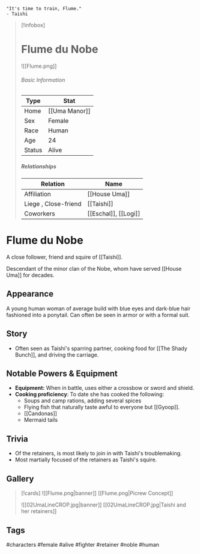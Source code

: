 	"It's time to train, Flume." 
	- Taishi
> [!infobox]
> # Flume du Nobe
> ![[Flume.png]]
> ###### Basic Information
> | Type | Stat |
> | ---- | ---- |
> | Home | [[Uma Manor]] |
> | Sex | Female |
> | Race | Human |
> | Age | 24 |
> | Status | Alive |
> ##### Relationships
> | Relation | Name |
> | ---- | ---- |
> | Affiliation | [[House Uma]] |
> | Liege , Close-friend|[[Taishi]] | 
> | Coworkers|[[Eschal]], [[Logi]]|

# Flume du Nobe
A close follower, friend and squire of [[Taishi]].

Descendant of the minor clan of the Nobe, whom have served [[House Uma]] for decades.

## Appearance
A young human woman of average build with blue eyes and dark-blue hair fashioned into a ponytail.  Can often be seen in armor or with a formal suit.

## Story
- Often seen as Taishi's sparring partner, cooking food for [[The Shady Bunch]], and driving the carriage.
## Notable Powers & Equipment
- **Equipment:** When in battle, uses either a crossbow or sword and shield.
- **Cooking proficiency**: To date she has cooked the following:
	- Soups and camp rations, adding several spices
	- Flying fish that naturally taste awful to everyone but [[Gyoop]].
	- [[Candonas]]
	- Mermaid tails
## Trivia
- Of the retainers, is most likely to join in with Taishi's troublemaking.
- Most martially focused of the retainers as Taishi's squire.
## Gallery
>[!cards]
>![[Flume.png|banner]]
>[[Flume.png|Picrew Concept]]
>
> ![[02UmaLineCROP.jpg|banner]]
> [[02UmaLineCROP.jpg|Taishi and her retainers]]
>


## Tags
#characters #female #alive #fighter #retainer #noble #human